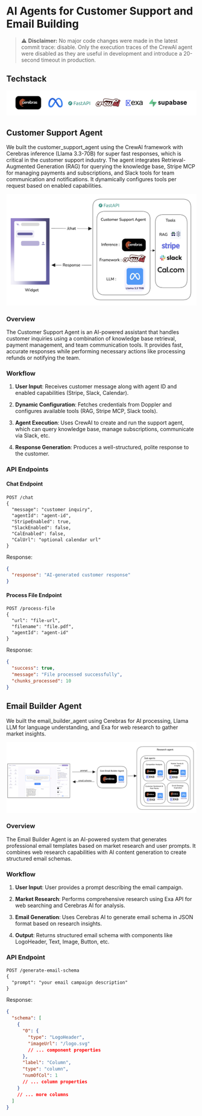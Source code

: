 # AI Agents for Customer Support and Email Building

> ⚠️ **Disclaimer:** No major code changes were made in the latest commit trace: disable. Only the execution traces of the CrewAI agent were disabled as they are useful in development and introduce a 20-second timeout in production.

## Techstack

![Techstack](assets/techStack.png)

## Customer Support Agent

We built the customer_support_agent using the CrewAI framework with Cerebras inference (Llama 3.3-70B) for super fast responses, which is critical in the customer support industry. The agent integrates Retrieval-Augmented Generation (RAG) for querying the knowledge base, Stripe MCP for managing payments and subscriptions, and Slack tools for team communication and notifications. It dynamically configures tools per request based on enabled capabilities.

![Customer Support Agent Architecture](assets/customer_support_agent.png)

### Overview

The Customer Support Agent is an AI-powered assistant that handles customer inquiries using a combination of knowledge base retrieval, payment management, and team communication tools. It provides fast, accurate responses while performing necessary actions like processing refunds or notifying the team.

### Workflow

1. **User Input**: Receives customer message along with agent ID and enabled capabilities (Stripe, Slack, Calendar).

2. **Dynamic Configuration**: Fetches credentials from Doppler and configures available tools (RAG, Stripe MCP, Slack tools).

3. **Agent Execution**: Uses CrewAI to create and run the support agent, which can query knowledge base, manage subscriptions, communicate via Slack, etc.

4. **Response Generation**: Produces a well-structured, polite response to the customer.

### API Endpoints

#### Chat Endpoint

```
POST /chat
{
  "message": "customer inquiry",
  "agentId": "agent-id",
  "StripeEnabled": true,
  "SlackEnabled": false,
  "CalEnabled": false,
  "CalUrl": "optional calendar url"
}
```

Response:

```json
{
  "response": "AI-generated customer response"
}
```

#### Process File Endpoint

```
POST /process-file
{
  "url": "file-url",
  "filename": "file.pdf",
  "agentId": "agent-id"
}
```

Response:

```json
{
  "success": true,
  "message": "File processed successfully",
  "chunks_processed": 10
}
```

## Email Builder Agent

We built the email_builder_agent using Cerebras for AI processing, Llama LLM for language understanding, and Exa for web research to gather market insights.

![Email Builder Agent Architecture](assets/email_builder_agent.png)

### Overview

The Email Builder Agent is an AI-powered system that generates professional email templates based on market research and user prompts. It combines web research capabilities with AI content generation to create structured email schemas.

### Workflow

1. **User Input**: User provides a prompt describing the email campaign.

2. **Market Research**: Performs comprehensive research using Exa API for web searching and Cerebras AI for analysis.

3. **Email Generation**: Uses Cerebras AI to generate email schema in JSON format based on research insights.

4. **Output**: Returns structured email schema with components like LogoHeader, Text, Image, Button, etc.

### API Endpoint

```
POST /generate-email-schema
{
  "prompt": "your email campaign description"
}
```

Response:

```json
{
  "schema": [
    {
      "0": {
        "type": "LogoHeader",
        "imageUrl": "/logo.svg"
        // ... component properties
      },
      "label": "Column",
      "type": "column",
      "numOfCol": 1
      // ... column properties
    }
    // ... more columns
  ]
}
```

